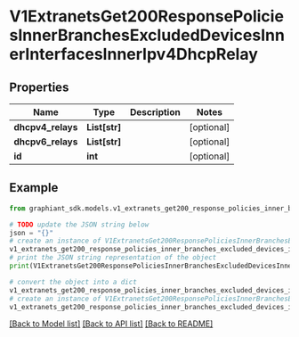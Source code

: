 # V1ExtranetsGet200ResponsePoliciesInnerBranchesExcludedDevicesInnerInterfacesInnerIpv4DhcpRelay


## Properties

Name | Type | Description | Notes
------------ | ------------- | ------------- | -------------
**dhcpv4_relays** | **List[str]** |  | [optional] 
**dhcpv6_relays** | **List[str]** |  | [optional] 
**id** | **int** |  | [optional] 

## Example

```python
from graphiant_sdk.models.v1_extranets_get200_response_policies_inner_branches_excluded_devices_inner_interfaces_inner_ipv4_dhcp_relay import V1ExtranetsGet200ResponsePoliciesInnerBranchesExcludedDevicesInnerInterfacesInnerIpv4DhcpRelay

# TODO update the JSON string below
json = "{}"
# create an instance of V1ExtranetsGet200ResponsePoliciesInnerBranchesExcludedDevicesInnerInterfacesInnerIpv4DhcpRelay from a JSON string
v1_extranets_get200_response_policies_inner_branches_excluded_devices_inner_interfaces_inner_ipv4_dhcp_relay_instance = V1ExtranetsGet200ResponsePoliciesInnerBranchesExcludedDevicesInnerInterfacesInnerIpv4DhcpRelay.from_json(json)
# print the JSON string representation of the object
print(V1ExtranetsGet200ResponsePoliciesInnerBranchesExcludedDevicesInnerInterfacesInnerIpv4DhcpRelay.to_json())

# convert the object into a dict
v1_extranets_get200_response_policies_inner_branches_excluded_devices_inner_interfaces_inner_ipv4_dhcp_relay_dict = v1_extranets_get200_response_policies_inner_branches_excluded_devices_inner_interfaces_inner_ipv4_dhcp_relay_instance.to_dict()
# create an instance of V1ExtranetsGet200ResponsePoliciesInnerBranchesExcludedDevicesInnerInterfacesInnerIpv4DhcpRelay from a dict
v1_extranets_get200_response_policies_inner_branches_excluded_devices_inner_interfaces_inner_ipv4_dhcp_relay_from_dict = V1ExtranetsGet200ResponsePoliciesInnerBranchesExcludedDevicesInnerInterfacesInnerIpv4DhcpRelay.from_dict(v1_extranets_get200_response_policies_inner_branches_excluded_devices_inner_interfaces_inner_ipv4_dhcp_relay_dict)
```
[[Back to Model list]](../README.md#documentation-for-models) [[Back to API list]](../README.md#documentation-for-api-endpoints) [[Back to README]](../README.md)



